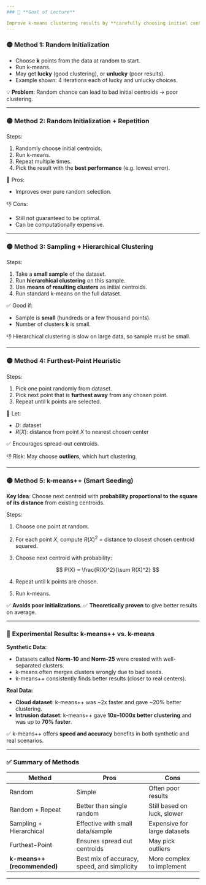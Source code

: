 ```yaml
---
### 📌 **Goal of Lecture**

Improve k-means clustering results by **carefully choosing initial centroids** (starting cluster centers).
---
```


### 🟡 **Method 1: Random Initialization**

- Choose **k** points from the data at random to start.
- Run k-means.
- May get **lucky** (good clustering), or **unlucky** (poor results).
- Example shown: 4 iterations each of lucky and unlucky choices.

💡 **Problem**: Random chance can lead to bad initial centroids → poor clustering.

---

### 🟡 **Method 2: Random Initialization + Repetition**

Steps:

1. Randomly choose initial centroids.
2. Run k-means.
3. Repeat multiple times.
4. Pick the result with the **best performance** (e.g. lowest error).

📝 Pros:

- Improves over pure random selection.

👎 Cons:

- Still not guaranteed to be optimal.
- Can be computationally expensive.

---

### 🟡 **Method 3: Sampling + Hierarchical Clustering**

Steps:

1. Take a **small sample** of the dataset.
2. Run **hierarchical clustering** on this sample.
3. Use **means of resulting clusters** as initial centroids.
4. Run standard k-means on the full dataset.

✅ Good if:

- Sample is **small** (hundreds or a few thousand points).
- Number of clusters **k** is small.

👎 Hierarchical clustering is slow on large data, so sample must be small.

---

### 🟡 **Method 4: Furthest-Point Heuristic**

Steps:

1. Pick one point randomly from dataset.
2. Pick next point that is **furthest away** from any chosen point.
3. Repeat until k points are selected.

📌 Let:

- $D$: dataset
- $R(X)$: distance from point $X$ to nearest chosen center

✅ Encourages spread-out centroids.

👎 Risk: May choose **outliers**, which hurt clustering.

---

### 🟡 **Method 5: k-means++ (Smart Seeding)**

**Key Idea**: Choose next centroid with **probability proportional to the square of its distance** from existing centroids.

Steps:

1. Choose one point at random.
2. For each point $X$, compute $R(X)^2$ = distance to closest chosen centroid squared.
3. Choose next centroid with probability:

   $$
   P(X) = \frac{R(X)^2}{\sum R(X)^2}
   $$

4. Repeat until k points are chosen.
5. Run k-means.

✅ **Avoids poor initializations.**
✅ **Theoretically proven** to give better results on average.

---

### 🧪 **Experimental Results: k-means++ vs. k-means**

**Synthetic Data:**

- Datasets called **Norm-10** and **Norm-25** were created with well-separated clusters.
- k-means often merges clusters wrongly due to bad seeds.
- k-means++ consistently finds better results (closer to real centers).

**Real Data:**

- **Cloud dataset**: k-means++ was \~2x faster and gave \~20% better clustering.
- **Intrusion dataset**: k-means++ gave **10x–1000x better clustering** and was up to **70% faster**.

✅ k-means++ offers **speed and accuracy** benefits in both synthetic and real scenarios.

---

### ✅ Summary of Methods

| Method                      | Pros                                        | Cons                         |
| --------------------------- | ------------------------------------------- | ---------------------------- |
| Random                      | Simple                                      | Often poor results           |
| Random + Repeat             | Better than single random                   | Still based on luck, slower  |
| Sampling + Hierarchical     | Effective with small data/sample            | Expensive for large datasets |
| Furthest-Point              | Ensures spread out centroids                | May pick outliers            |
| **k-means++ (recommended)** | Best mix of accuracy, speed, and simplicity | More complex to implement    |

---

